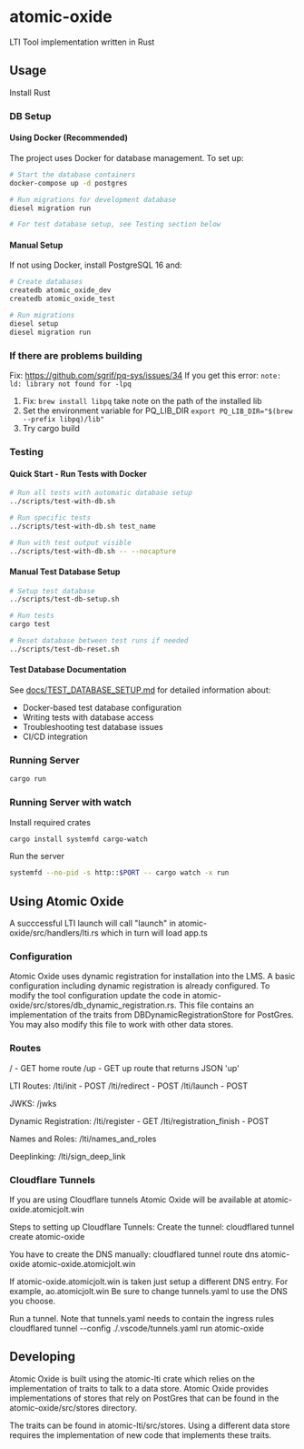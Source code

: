 # atomic-oxide

LTI Tool implementation written in Rust

## Usage

Install Rust

### DB Setup

#### Using Docker (Recommended)

The project uses Docker for database management. To set up:

```sh
# Start the database containers
docker-compose up -d postgres

# Run migrations for development database
diesel migration run

# For test database setup, see Testing section below
```

#### Manual Setup

If not using Docker, install PostgreSQL 16 and:

```sh
# Create databases
createdb atomic_oxide_dev
createdb atomic_oxide_test

# Run migrations
diesel setup
diesel migration run
```

### If there are problems building

Fix: https://github.com/sgrif/pq-sys/issues/34
If you get this error: `note: ld: library not found for -lpq`

1. Fix:
   `brew install libpq`
   take note on the path of the installed lib
2. Set the environment variable for PQ_LIB_DIR
   `export PQ_LIB_DIR="$(brew --prefix libpq)/lib"`
3. Try cargo build

### Testing

#### Quick Start - Run Tests with Docker

```sh
# Run all tests with automatic database setup
../scripts/test-with-db.sh

# Run specific tests
../scripts/test-with-db.sh test_name

# Run with test output visible
../scripts/test-with-db.sh -- --nocapture
```

#### Manual Test Database Setup

```sh
# Setup test database
../scripts/test-db-setup.sh

# Run tests
cargo test

# Reset database between test runs if needed
../scripts/test-db-reset.sh
```

#### Test Database Documentation

See [docs/TEST_DATABASE_SETUP.md](docs/TEST_DATABASE_SETUP.md) for detailed information about:
- Docker-based test database configuration
- Writing tests with database access
- Troubleshooting test database issues
- CI/CD integration

### Running Server

```sh
cargo run
```

### Running Server with watch

Install required crates

```sh
cargo install systemfd cargo-watch
```

Run the server

```sh
systemfd --no-pid -s http::$PORT -- cargo watch -x run
```

## Using Atomic Oxide

A succcessful LTI launch will call "launch" in atomic-oxide/src/handlers/lti.rs which in turn will load app.ts

### Configuration

Atomic Oxide uses dynamic registration for installation into the LMS. A basic configuration including dynamic registration is already configured. To modify the tool configuration update the code in atomic-oxide/src/stores/db_dynamic_registration.rs. This file contains an implementation of the traits from DBDynamicRegistrationStore for PostGres. You may also modify this file to work with other data stores.

### Routes

/ - GET home route
/up - GET up route that returns JSON 'up'

LTI Routes:
/lti/init - POST
/lti/redirect - POST
/lti/launch - POST

JWKS:
/jwks

Dynamic Registration:
/lti/register - GET
/lti/registration_finish - POST

Names and Roles:
/lti/names_and_roles

Deeplinking:
/lti/sign_deep_link

### Cloudflare Tunnels

If you are using Cloudflare tunnels Atomic Oxide will be available at atomic-oxide.atomicjolt.win

Steps to setting up Cloudflare Tunnels:
Create the tunnel:
cloudflared tunnel create atomic-oxide

You have to create the DNS manually:
cloudflared tunnel route dns atomic-oxide atomic-oxide.atomicjolt.win

If atomic-oxide.atomicjolt.win is taken just setup a different DNS entry. For example, ao.atomicjolt.win
Be sure to change tunnels.yaml to use the DNS you choose.

Run a tunnel. Note that tunnels.yaml needs to contain the ingress rules
cloudflared tunnel --config ./.vscode/tunnels.yaml run atomic-oxide

## Developing

Atomic Oxide is built using the atomic-lti crate which relies on the implementation of traits to talk to a
data store. Atomic Oxide provides implementations of stores that rely on PostGres that can be found in the
atomic-oxide/src/stores directory.

The traits can be found in atomic-lti/src/stores. Using a different data store requires the implementation of new code that implements these traits.
